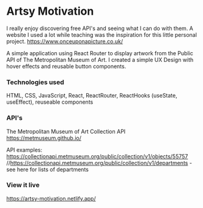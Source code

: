# Artsy Motivation

I really enjoy discovering free API's and seeing what I can do with them. A website I used a lot while teaching was the inspiration for this little personal project. https://www.onceuponapicture.co.uk/

A simple application using React Router to display artwork from the Public API of The Metropolitan Museum of Art. I created a simple UX Design with hover effects and reusable button components.

### Technologies used

HTML, CSS, JavaScript, React, ReactRouter, ReactHooks (useState, useEffect), reuseable components

### API's

The Metropolitan Museum of Art Collection API
https://metmuseum.github.io/

API examples:
https://collectionapi.metmuseum.org/public/collection/v1/objects/55757
//https://collectionapi.metmuseum.org/public/collection/v1/departments - see here for lists of departments

### View it live

https://artsy-motivation.netlify.app/
